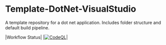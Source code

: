 # Template-DotNet-VisualStudio
A template repository for a dot net application.  Includes folder structure and default build pipeline.

|Workflow Status|
|[![CodeQL](https://github.com/msfred/Template-DotNet-VisualStudio/actions/workflows/codeql-analysis.yml/badge.svg)](https://github.com/msfred/Template-DotNet-VisualStudio/actions/workflows/codeql-analysis.yml)|
